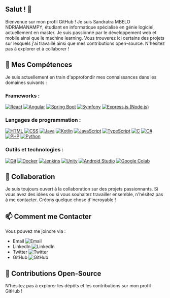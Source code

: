 <!--
**MN-Sandratra/MN-Sandratra** is a ✨ _special_ ✨ repository because its `README.md` (this file) appears on your GitHub profile.

Here are some ideas to get you started:

- 🔭 I’m currently working on ...
- 🌱 I’m currently learning ...
- 👯 I’m looking to collaborate on ...
- 🤔 I’m looking for help with ...
- 💬 Ask me about ...
- 📫 How to reach me: ...
- 😄 Pronouns: ...
- ⚡ Fun fact: ...
-->
## Salut ! 👋

Bienvenue sur mon profil GitHub ! Je suis Sandratra MBELO NDRIAMANAMPY, étudiant en informatique spécialisé en génie logiciel, actuellement en master. Je suis passionné par le développement web et mobile ainsi que le machine learning. Vous trouverez ici certains des projets sur lesquels j'ai travaillé ainsi que mes contributions open-source. N'hésitez pas à explorer et à collaborer !


## 🌱 Mes Compétences

Je suis actuellement en train d'approfondir mes connaissances dans les domaines suivants :

### Frameworks :

[![React](https://img.icons8.com/color/96/000000/react-native.png)](https://reactjs.org/)
[![Angular](https://img.icons8.com/color/96/000000/angularjs.png)](https://angular.io/)
[![Spring Boot](https://img.icons8.com/color/96/000000/spring-logo.png)](https://spring.io/projects/spring-boot)
[![Symfony](https://img.icons8.com/color/96/000000/symfony.png)](https://symfony.com/)
[![Express.js (Node.js)](https://img.icons8.com/color/96/000000/nodejs.png)](https://expressjs.com/)

### Langages de programmation :

[![HTML](https://img.icons8.com/color/96/000000/html-5.png)](https://developer.mozilla.org/en-US/docs/Web/HTML)
[![CSS](https://img.icons8.com/color/96/000000/css3.png)](https://developer.mozilla.org/en-US/docs/Web/CSS)
[![Java](https://img.icons8.com/color/96/000000/java-coffee-cup-logo.png)](https://www.java.com/)
[![Kotlin](https://img.icons8.com/color/96/000000/kotlin.png)](https://kotlinlang.org/)
[![JavaScript](https://img.icons8.com/color/96/000000/javascript.png)](https://developer.mozilla.org/en-US/docs/Web/JavaScript)
[![TypeScript](https://img.icons8.com/color/96/000000/typescript.png)](https://www.typescriptlang.org/)
[![C](https://img.icons8.com/color/96/000000/c-programming.png)](https://en.cppreference.com/w/c)
[![C#](https://img.icons8.com/color/96/000000/c-sharp-logo.png)](https://docs.microsoft.com/en-us/dotnet/csharp/)
[![PHP](https://img.icons8.com/officel/96/000000/php-logo.png)](https://www.php.net/)
[![Python](https://img.icons8.com/color/96/000000/python.png)](https://www.python.org/)


### Outils et technologies :

[![Git](https://img.icons8.com/color/96/000000/git.png)](https://git-scm.com/)
[![Docker](https://img.icons8.com/color/96/000000/docker.png)](https://www.docker.com/)
[![Jenkins](https://img.icons8.com/color/96/000000/jenkins.png)](https://www.jenkins.io/)
[![Unity](https://img.icons8.com/color/96/000000/unity.png)](https://unity.com/)
[![Android Studio](https://img.icons8.com/color/96/000000/android-studio.png)](https://developer.android.com/studio/)
[![Google Colab](https://img.icons8.com/color/96/000000/google-colab.png)](https://colab.research.google.com/)


## 👯 Collaboration

Je suis toujours ouvert à la collaboration sur des projets passionnants. Si vous avez des idées ou si vous souhaitez travailler ensemble, n'hésitez pas à me contacter. Créons quelque chose d'incroyable !


## 📫 Comment me Contacter

Vous pouvez me joindre via :
- Email ![Email](https://img.icons8.com/fluency/48/000000/email.png)
- LinkedIn ![LinkedIn](https://img.icons8.com/fluency/48/000000/linkedin.png)
- Twitter ![Twitter](https://img.icons8.com/fluency/48/000000/twitter.png)
- GitHub ![GitHub](https://img.icons8.com/fluency/48/000000/github.png)


## 🤝 Contributions Open-Source


N'hésitez pas à explorer les dépôts et les contributions sur mon profil GitHub !


